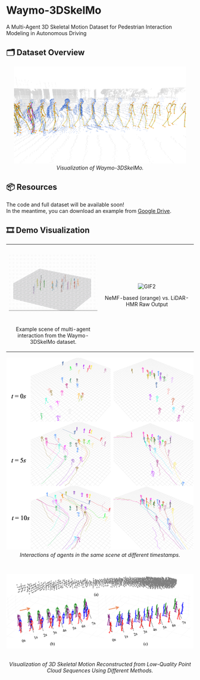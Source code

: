 # Waymo-3DSkelMo
A Multi-Agent 3D Skeletal Motion Dataset for Pedestrian Interaction Modeling in Autonomous Driving

## 🗂️ Dataset Overview

<p align="center">
  <img src="images/dataset.png" style="height: 260px; object-fit: contain;" alt="Dataset Preview"><br>
  <em>Visualization of Waymo-3DSkelMo.</em>
</p>

## 📦 Resources

The code and full dataset will be available soon!  
In the meantime, you can download an example from [Google Drive](https://drive.google.com/drive/folders/1uoImDQZKVnr_Evrru5nyS1sI85mVP-af?usp=sharing).

## 🎞️ Demo Visualization
<table style="width: 100%;">
  <tr>
    <td style="width: 50%; text-align: center;">
      <img src="images/multi_skeletons-40.gif" style="height: 200px; object-fit: contain;" alt="GIF1">
      <p>Example scene of multi-agent interaction from the Waymo-3DSkelMo dataset.</p>
    </td>
    <td style="width: 100%; text-align: center;">
      <img src="images/nemf_raw_blender0001-0079.gif" style="height: 200px; object-fit: contain;" alt="GIF2">
    <p>NeMF-based (orange) vs. LiDAR-HMR Raw Output</p>
    </td>
  </tr>
</table>

<p align="center">
  <img src="images/dataset_example.png" style="height: 520px; object-fit: contain;" alt="dataset_example"><br>
  <em>Interactions of agents in the same scene at different timestamps.</em>
</p>

<p align="center">
  <img src="images/dataset_camparison.png" style="height: 260px; object-fit: contain;" alt="dataset_camparison"><br>
  <em>Visualization of 3D Skeletal Motion Reconstructed from Low-Quality Point Cloud Sequences Using Different Methods.</em>
</p>





